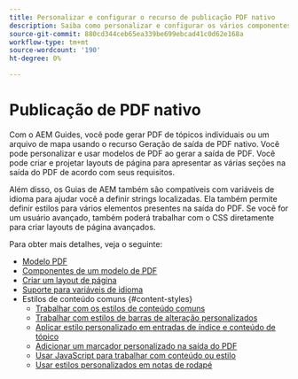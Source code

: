 ```yaml
---
title: Personalizar e configurar o recurso de publicação PDF nativo
description: Saiba como personalizar e configurar os vários componentes do Recurso de PDF nativo.
source-git-commit: 880cd344ceb65ea339be699ebcad41c0d62e168a
workflow-type: tm+mt
source-wordcount: '190'
ht-degree: 0%

---
```


# Publicação de PDF nativo

Com o AEM Guides, você pode gerar PDF de tópicos individuais ou um arquivo de mapa usando o recurso Geração de saída de PDF nativo. Você pode personalizar e usar modelos de PDF ao gerar a saída de PDF. Você pode criar e projetar layouts de página para apresentar as várias seções na saída do PDF de acordo com seus requisitos.

Além disso, os Guias de AEM também são compatíveis com variáveis de idioma para ajudar você a definir strings localizadas. Ela também permite definir estilos para vários elementos presentes na saída do PDF. Se você for um usuário avançado, também poderá trabalhar com o CSS diretamente para criar layouts de página avançados.


Para obter mais detalhes, veja o seguinte:
* [Modelo PDF](../native-pdf/pdf-template.md)
* [Componentes de um modelo de PDF](../native-pdf/components-pdf-template.md)
* [Criar um layout de página](../native-pdf/design-page-layout.md)
* [Suporte para variáveis de idioma](../native-pdf/native-pdf-language-variables.md)
* Estilos de conteúdo comuns {#content-styles}
   * [Trabalhar com os estilos de conteúdo comuns](../native-pdf/stylesheet.md)
   * [Trabalhar com estilos de barras de alteração personalizados](../native-pdf/change-bar-style.md)
   * [Aplicar estilo personalizado em entradas de índice e conteúdo de tópico](../native-pdf/custom-style-toc.md)
   * [Adicionar um marcador personalizado na saída do PDF](../native-pdf/add-custom-bookmark.md)
   * [Usar JavaScript para trabalhar com conteúdo ou estilo](../native-pdf/use-javascript-content-style.md)
   * [Usar estilos personalizados em notas de rodapé](../native-pdf/footnote-number-style.md)
